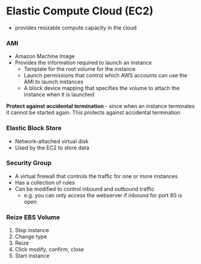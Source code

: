 # Elastic Compute Cloud \(EC2\)

* provides resizable compute capacity in the cloud

### AMI

* Amazon Machine Image
* Provides the information required to launch an instance
  * Template for the root volume for the instance
  * Launch permissions that control which AWS accounts can use the AMI to launch instances
  * A block device mapping that specifies the volume to attach the instance when it is launched

**Protect against accidental termination** - since when an instance terminates it cannot be started again. This protects against accidental termination

### Elastic Block Store

* Network-attached virtual disk
* Used by the EC2 to store data

### Security Group

* A virtual firewall that controls the traffic for one or more instances
* Has a collection of rules
* Can be modified to control inbound and outbound traffic
  * e.g. you can only access the webserver if inbound for port 80 is open

### Reize EBS Volume

1. Stop instance
2. Change type
3. Reize
4. Click modify, confirm, close
5. Start instance



